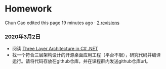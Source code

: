 # Homework

Chun Cao edited this page 19 minutes ago · [2 revisions](https://github.com/njuics/sa-2020/wiki/Homework/_history)

### 2020年3月2日

- 阅读 [Three Layer Architecture in C# .NET](https://www.codeproject.com/Articles/36847/Three-Layer-Architecture-in-C-NET-2)
- 找一个符合三层架构设计的开源桌面应用工程（平台不限），研究代码并编译运行。请将代码存放在github仓库，并在课程群内发送github仓库url。